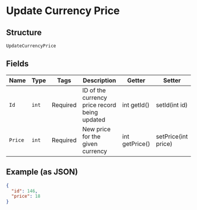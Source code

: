 
# Update Currency Price

## Structure

`UpdateCurrencyPrice`

## Fields

| Name | Type | Tags | Description | Getter | Setter |
|  --- | --- | --- | --- | --- | --- |
| `Id` | `int` | Required | ID of the currency price record being updated | int getId() | setId(int id) |
| `Price` | `int` | Required | New price for the given currency | int getPrice() | setPrice(int price) |

## Example (as JSON)

```json
{
  "id": 146,
  "price": 18
}
```

